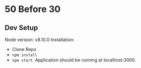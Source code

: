 # 50 Before 30 

## Dev Setup
Node version: v8.10.0
Installation:
* Clone Repo
* `npm install`
* `npm start`. Application should be running at localhost:3000.
